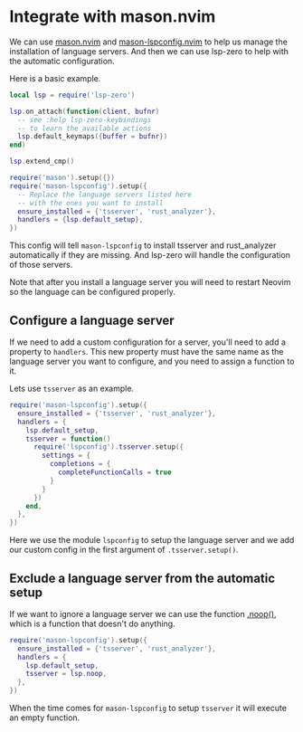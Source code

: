 # Integrate with mason.nvim

We can use [mason.nvim](https://github.com/williamboman/mason.nvim) and [mason-lspconfig.nvim](https://github.com/williamboman/mason-lspconfig.nvim) to help us manage the installation of language servers. And then we can use lsp-zero to help with the automatic configuration.

Here is a basic example.

```lua
local lsp = require('lsp-zero')

lsp.on_attach(function(client, bufnr)
  -- see :help lsp-zero-keybindings
  -- to learn the available actions
  lsp.default_keymaps({buffer = bufnr})
end)

lsp.extend_cmp()

require('mason').setup({})
require('mason-lspconfig').setup({
  -- Replace the language servers listed here 
  -- with the ones you want to install
  ensure_installed = {'tsserver', 'rust_analyzer'},
  handlers = {lsp.default_setup},
})
```

This config will tell `mason-lspconfig` to install tsserver and rust_analyzer automatically if they are missing. And lsp-zero will handle the configuration of those servers.

Note that after you install a language server you will need to restart Neovim so the language can be configured properly.

## Configure a language server

If we need to add a custom configuration for a server, you'll need to add a property to `handlers`. This new property must have the same name as the language server you want to configure, and you need to assign a function to it.

Lets use `tsserver` as an example.

```lua
require('mason-lspconfig').setup({
  ensure_installed = {'tsserver', 'rust_analyzer'},
  handlers = {
    lsp.default_setup,
    tsserver = function()
      require('lspconfig').tsserver.setup({
        settings = {
          completions = {
            completeFunctionCalls = true
          }
        }
      })
    end,
  },
})
```

Here we use the module `lspconfig` to setup the language server and we add our custom config in the first argument of `.tsserver.setup()`.

## Exclude a language server from the automatic setup

If we want to ignore a language server we can use the function [.noop()](https://github.com/VonHeikemen/lsp-zero.nvim/blob/dev-v3/doc/md/api-reference.md#noop), which is a function that doesn't do anything.

```lua
require('mason-lspconfig').setup({
  ensure_installed = {'tsserver', 'rust_analyzer'},
  handlers = {
    lsp.default_setup,
    tsserver = lsp.noop,
  },
})
```

When the time comes for `mason-lspconfig` to setup `tsserver` it will execute an empty function.


